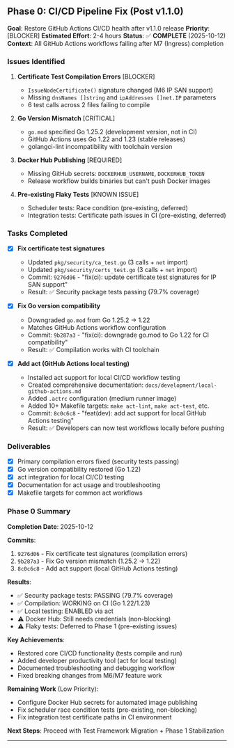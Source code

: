 ## Phase 0: CI/CD Pipeline Fix (Post v1.1.0)

**Goal**: Restore GitHub Actions CI/CD health after v1.1.0 release
**Priority**: [BLOCKER]
**Estimated Effort**: 2-4 hours
**Status**: ✅ **COMPLETE** (2025-10-12)
**Context**: All GitHub Actions workflows failing after M7 (Ingress) completion

### Issues Identified

1. **Certificate Test Compilation Errors** [BLOCKER]
   - `IssueNodeCertificate()` signature changed (M6 IP SAN support)
   - Missing `dnsNames []string` and `ipAddresses []net.IP` parameters
   - 6 test calls across 2 files failing to compile

2. **Go Version Mismatch** [CRITICAL]
   - `go.mod` specified Go 1.25.2 (development version, not in CI)
   - GitHub Actions uses Go 1.22 and 1.23 (stable releases)
   - golangci-lint incompatibility with toolchain version

3. **Docker Hub Publishing** [REQUIRED]
   - Missing GitHub secrets: `DOCKERHUB_USERNAME`, `DOCKERHUB_TOKEN`
   - Release workflow builds binaries but can't push Docker images

4. **Pre-existing Flaky Tests** [KNOWN ISSUE]
   - Scheduler tests: Race condition (pre-existing, deferred)
   - Integration tests: Certificate path issues in CI (pre-existing, deferred)

### Tasks Completed

- [x] **Fix certificate test signatures**
  - Updated `pkg/security/ca_test.go` (3 calls + `net` import)
  - Updated `pkg/security/certs_test.go` (3 calls + `net` import)
  - Commit: `9276d06` - "fix(ci): update certificate test signatures for IP SAN support"
  - Result: ✅ Security package tests passing (79.7% coverage)

- [x] **Fix Go version compatibility**
  - Downgraded `go.mod` from Go 1.25.2 → 1.22
  - Matches GitHub Actions workflow configuration
  - Commit: `9b287a3` - "fix(ci): downgrade go.mod to Go 1.22 for CI compatibility"
  - Result: ✅ Compilation works with CI toolchain

- [x] **Add act (GitHub Actions local testing)**
  - Installed act support for local CI/CD workflow testing
  - Created comprehensive documentation: `docs/development/local-github-actions.md`
  - Added `.actrc` configuration (medium runner image)
  - Added 10+ Makefile targets: `make act-lint`, `make act-test`, etc.
  - Commit: `8c0c6c8` - "feat(dev): add act support for local GitHub Actions testing"
  - Result: ✅ Developers can now test workflows locally before pushing

### Deliverables

- [x] Primary compilation errors fixed (security tests passing)
- [x] Go version compatibility restored (Go 1.22)
- [x] act integration for local CI/CD testing
- [x] Documentation for act usage and troubleshooting
- [x] Makefile targets for common act workflows

### Phase 0 Summary

**Completion Date**: 2025-10-12

**Commits**:
1. `9276d06` - Fix certificate test signatures (compilation errors)
2. `9b287a3` - Fix Go version mismatch (1.25.2 → 1.22)
3. `8c0c6c8` - Add act support (local GitHub Actions testing)

**Results**:
- ✅ Security package tests: PASSING (79.7% coverage)
- ✅ Compilation: WORKING on CI (Go 1.22/1.23)
- ✅ Local testing: ENABLED via act
- ⚠️ Docker Hub: Still needs credentials (non-blocking)
- ⚠️ Flaky tests: Deferred to Phase 1 (pre-existing issues)

**Key Achievements**:
- Restored core CI/CD functionality (tests compile and run)
- Added developer productivity tool (act for local testing)
- Documented troubleshooting and debugging workflow
- Fixed breaking changes from M6/M7 feature work

**Remaining Work** (Low Priority):
- Configure Docker Hub secrets for automated image publishing
- Fix scheduler race condition tests (pre-existing, non-blocking)
- Fix integration test certificate paths in CI environment

**Next Steps**: Proceed with Test Framework Migration + Phase 1 Stabilization

---

